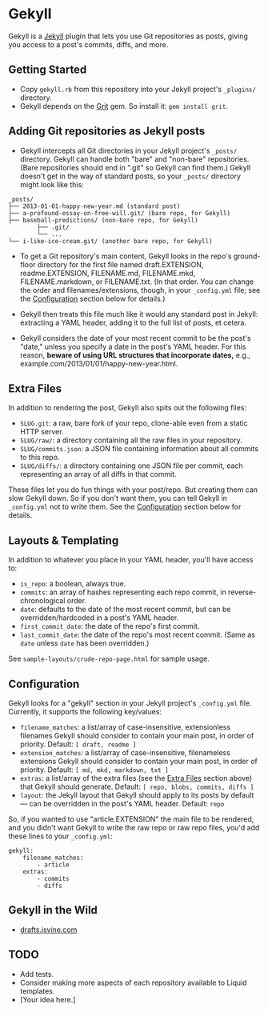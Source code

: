 # Gekyll

Gekyll is a [Jekyll](https://github.com/mojombo/jekyll/) plugin that lets you use Git repositories as posts, giving you access to a post's commits, diffs, and more.

## Getting Started

- Copy `gekyll.rb` from this repository into your Jekyll project's `_plugins/` directory.
- Gekyll depends on the [Grit](https://github.com/mojombo/grit/) gem. So install it: `gem install grit`.

## Adding Git repositories as Jekyll posts

- Gekyll intercepts all Git directories in your Jekyll project's `_posts/` directory. Gekyll can handle both "bare" and "non-bare" repositories. (Bare repositories should end in ".git" so Gekyll can find them.) Gekyll doesn't get in the way of standard posts, so your `_posts/` directory might look like this:

```
_posts/
├── 2013-01-01-happy-new-year.md (standard post)
├── a-profound-essay-on-free-will.git/ (bare repo, for Gekyll)
├── baseball-predictions/ (non-bare repo, for Gekyll)		
		├── .git/
		└── ...
└── i-like-ice-cream.git/ (another bare repo, for Gekyll)
```	

- To get a Git repository's main content, Gekyll looks in the repo's ground-floor directory for the first file named draft.EXTENSION, readme.EXTENSION, FILENAME.md, FILENAME.mkd, FILENAME.markdown, or FILENAME.txt. (In that order. You can change the order and filenames/extensions, though, in your `_config.yml` file; see the [Configuration](#configuration) section below for details.)

- Gekyll then treats this file much like it would any standard post in Jekyll: extracting a YAML header, adding it to the full list of posts, et cetera.

- Gekyll considers the date of your most recent commit to be the post's "date," unless you specify a date in the post's YAML header. For this reason, __beware of using URL structures that incorporate dates,__ e.g., example.com/2013/01/01/happy-new-year.html.

## Extra Files

In addition to rendering the post, Gekyll also spits out the following files:

- `SLUG.git`: a raw, bare fork of your repo, clone-able even from a static HTTP server.
- `SLUG/raw/`: a directory containing all the raw files in your repository.
- `SLUG/commits.json`: a JSON file containing information about all commits to this repo.
- `SLUG/diffs/`: a directory containing one JSON file per commit, each representing an array of all diffs in that commit.

These files let you do fun things with your post/repo. But creating them can slow Gekyll down. So if you don't want them, you can tell Gekyll in `_config.yml` not to write them. See the [Configuration](#configuration) section below for details.

## Layouts & Templating

In addition to whatever you place in your YAML header, you'll have access to:

- `is_repo`: a boolean, always true.
- `commits`: an array of hashes representing each repo commit, in reverse-chronological order.
- `date`: defaults to the date of the most recent commit, but can be overridden/hardcoded in a post's YAML header.
- `first_commit_date`: the date of the repo's first commit.
- `last_commit_date`: the date of the repo's most recent commit. (Same as `date` unless `date` has been overridden.)

See `sample-layouts/crude-repo-page.html` for sample usage.

## Configuration

Gekyll looks for a "gekyll" section in your Jekyll project's `_config.yml` file. Currently, it supports the following key/values:

- `filename_matches`: a list/array of case-insensitive, extensionless filenames Gekyll should consider to contain your main post, in order of priority. Default: `[ draft, readme ]`
- `extension_matches`: a list/array of case-insensitive, filenameless extensions Gekyll should consider to contain your main post, in order of priority. Default: `[ md, mkd, markdown, txt ]`
- `extras`: a list/array of the extra files (see the [Extra Files](#extra-files) section above) that Gekyll should generate. Default: `[ repo, blobs, commits, diffs ]`
- `layout`: the Jekyll layout that Gekyll should apply to its posts by default — can be overridden in the post's YAML header. Default: `repo`

So, if you wanted to use "article.EXTENSION" the main file to be rendered, and you didn't want Gekyll to write the raw repo or raw  repo files, you'd add these lines to your `_config.yml`:

```
gekyll:
	filename_matches:
		- article
	extras:
		- commits
		- diffs
```

## Gekyll in the Wild

- [drafts.jsvine.com](http://drafts.jsvine.com/)

## TODO

- Add tests.
- Consider making more aspects of each repository available to Liquid templates.
- [Your idea here.]
